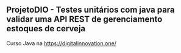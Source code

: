 ## ProjetoDIO - Testes unitários com java para validar uma API REST de gerenciamento estoques de cerveja
Curso Java na https://digitalinnovation.one/
